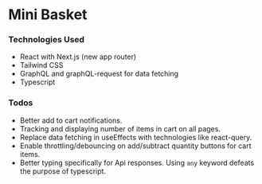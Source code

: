 # Mini Basket

### Technologies Used

- React with Next.js (new app router)
- Tailwind CSS
- GraphQL and graphQL-request for data fetching
- Typescript

### Todos

- Better add to cart notifications.
- Tracking and displaying number of items in cart on all pages.
- Replace data fetching in useEffects with technologies like react-query.
- Enable throttling/debouncing on add/subtract quantity buttons for cart items.
- Better typing specifically for Api responses. Using `any` keyword defeats the purpose of typescript.
